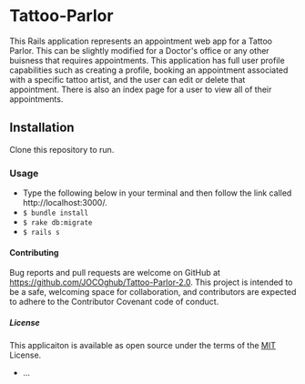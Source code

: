 # Tattoo-Parlor
This Rails application represents an appointment web app for a Tattoo Parlor. This can be slightly modified for a Doctor's office or any other buisness that requires appointments. This application has full user profile capabilities such as creating a profile, booking an appointment associated with a specific tattoo artist, and the user can edit or delete that appointment. There is also an index page for a user to view all of their appointments.

## Installation
Clone this repository to run.

### Usage
* Type the following below in your terminal and then follow the link called http://localhost:3000/.
* ```$ bundle install```
* ```$ rake db:migrate```
* ```$ rails s```

#### Contributing
Bug reports and pull requests are welcome on GitHub at https://github.com/JOCOghub/Tattoo-Parlor-2.0. This project is intended to be a safe, welcoming space for collaboration, and contributors are expected to adhere to the Contributor Covenant code of conduct.

##### License
This applicaiton is available as open source under the terms of the [MIT](https://opensource.org/licenses/MIT) License.

* ...
